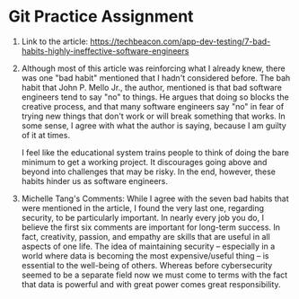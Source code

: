# Git Practice Assignment

1. Link to the article: https://techbeacon.com/app-dev-testing/7-bad-habits-highly-ineffective-software-engineers
2. Although most of this article was reinforcing what I already knew, there was one "bad habit" mentioned that I hadn't considered before. The bah habit that John P. Mello Jr., the author, mentioned is that bad software engineers tend to say "no" to things. He argues that doing so blocks the creative process, and that many software engineers say "no" in fear of trying new things that don't work or will break something that works. In some sense, I agree with what the author is saying, because I am guilty of it at times.

   I feel like the educational system trains people to think of doing the bare minimum to get a working project. It discourages going above and beyond into challenges that may be risky. In the end, however, these habits hinder us as software engineers.
3. Michelle Tang's Comments:
While I agree with the seven bad habits that were mentioned in the article, I found the very last one, regarding security, to be particularly important. In nearly every job you do, I believe the first six comments are important for long-term success. In fact, creativity, passion, and empathy are skills that are useful in all aspects of one life. The idea of maintaining security – especially in a world where data is becoming the most expensive/useful thing – is essential to the well-being of others. Whereas before cybersecurity seemed to be a separate field now we must come to terms with the fact that data is powerful and with great power comes great responsibility.

